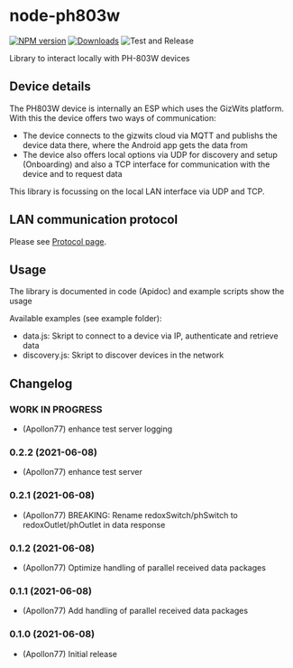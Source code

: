 # node-ph803w
[![NPM version](http://img.shields.io/npm/v/node-ph803w.svg)](https://www.npmjs.com/package/node-ph803w)
[![Downloads](https://img.shields.io/npm/dm/node-ph803w.svg)](https://www.npmjs.com/package/node-ph803w)
![Test and Release](https://github.com/Apollon77/node-ph803w/workflows/Test%20and%20Release/badge.svg)

Library to interact locally with PH-803W devices

## Device details

The PH803W device is internally an ESP which uses the GizWits platform. With this the device offers two ways of communication:
* The device connects to the gizwits cloud via MQTT and publishs the device data there, where the Android app gets the data from
* The device also offers local options via UDP for discovery and setup (Onboarding) and also a TCP interface for communication with the device and to request data

This library is focussing on the local LAN interface via UDP and TCP.

## LAN communication protocol

Please see [Protocol page](PROTOCOL.md).

## Usage

The library is documented in code (Apidoc) and example scripts show the usage

Available examples (see example folder):
* data.js: Skript to connect to a device via IP, authenticate and retrieve data
* discovery.js: Skript to discover devices in the network

## Changelog

### __WORK IN PROGRESS__
* (Apollon77) enhance test server logging

### 0.2.2 (2021-06-08)
* (Apollon77) enhance test server

### 0.2.1 (2021-06-08)
* (Apollon77) BREAKING: Rename redoxSwitch/phSwitch to redoxOutlet/phOutlet in data response

### 0.1.2 (2021-06-08)
* (Apollon77) Optimize handling of parallel received data packages

### 0.1.1 (2021-06-08)
* (Apollon77) Add handling of parallel received data packages

### 0.1.0 (2021-06-08)
* (Apollon77) Initial release